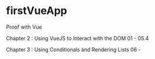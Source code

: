 # firstVueApp
Proof with Vue

Chapter 2 : Using VueJS to Interact with the DOM
01 - 05.4

Chapter 3 : Using Conditionals and Rendering Lists
06 -
